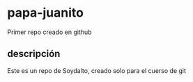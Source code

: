 # papa-juanito
Primer repo creado en github

## descripción
Este es un repo de Soydalto, creado solo para el cuerso de git
